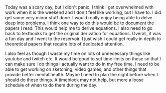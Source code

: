 Today was a scary day, but I didn't panic. I think I get overwhelmed with work when it is the weekend and I don't feel like working, but I have to. I did get some very minor stuff done. I would really enjoy being able to delve deep into problems. I think one way to do this would be to document the papers I read. This would help me to derive equations. I also need to go back to textbooks to get the original derivation for equations. Overall, it was a fun day and I went to the reservoir. I just wish I could get really in depth to theoretical papers that require lots of dedicated attention.

I also feel as though I waste my time on lots of unnecessary things like youtube and twitch etc. It would be good to set time limits on these so that I can make sure I do things I actually want to do in my free time. I need to be able to get working on sketching, video games, and other things that provide better mental health. Maybe I need to plan the night before when I should do these things. A timeblock may not help, but more a loose schedule of when to do them during the day. 